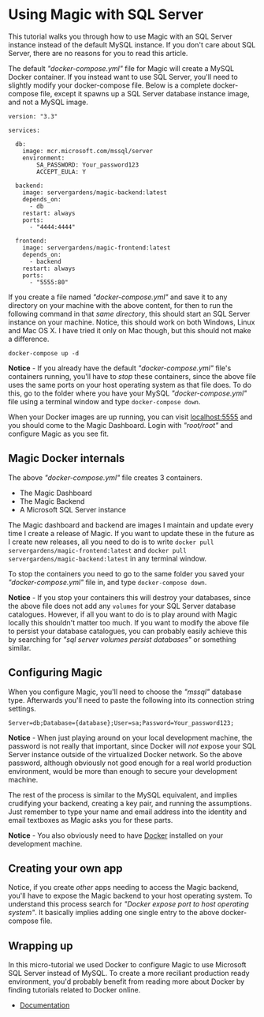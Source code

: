 
# Using Magic with SQL Server

This tutorial walks you through how to use Magic with an SQL Server instance instead of the default MySQL
instance. If you don't care about SQL Server, there are no reasons for you to read this article.

The default _"docker-compose.yml"_ file for Magic will create a MySQL Docker container. If you instead
want to use SQL Server, you'll need to slightly modify your docker-compose file. Below is a complete
docker-compose file, except it spawns up a SQL Server database instance image, and not a MySQL image.

```
version: "3.3"

services:

  db:
    image: mcr.microsoft.com/mssql/server
    environment:
        SA_PASSWORD: Your_password123
        ACCEPT_EULA: Y

  backend:
    image: servergardens/magic-backend:latest
    depends_on:
      - db
    restart: always
    ports:
      - "4444:4444"

  frontend:
    image: servergardens/magic-frontend:latest
    depends_on:
      - backend
    restart: always
    ports:
      - "5555:80"
```

If you create a file named _"docker-compose.yml"_ and save it to any directory on your machine with the
above content, for then to run the following command in that _same directory_, this should start an SQL
Server instance on your machine. Notice, this should work on both Windows, Linux and Mac OS X. I have tried it only on
Mac though, but this should not make a difference.

```
docker-compose up -d
```

**Notice** - If you already have the default _"docker-compose.yml"_ file's containers running, you'll have
to _stop_ these containers, since the above file uses the same ports on your host operating system as that
file does. To do this, go to the folder where you have your MySQL _"docker-compose.yml"_ file using a terminal
window and type `docker-compose down`.

When your Docker images are up running, you can visit [localhost:5555](http://localhost:5555) and you should
come to the Magic Dashboard. Login with _"root/root"_ and configure Magic as you see fit.

## Magic Docker internals

The above _"docker-compose.yml"_ file creates 3 containers.

* The Magic Dashboard
* The Magic Backend
* A Microsoft SQL Server instance

The Magic dashboard and backend are images I maintain and update every time I create a release of Magic.
If you want to update these in the future as I create new releases, all you need to do is to write
`docker pull servergardens/magic-frontend:latest` and `docker pull servergardens/magic-backend:latest`
in any terminal window.

To stop the containers you need to go to the same folder you saved your _"docker-compose.yml"_
file in, and type `docker-compose down`.

**Notice** - If you stop your containers this will destroy your databases, since the above file does not add
any `volumes` for your SQL Server database catalogues. However, if all you want to do is to play around
with Magic locally this shouldn't matter too much. If you want to modify the above file to persist
your database catalogues, you can probably easily achieve this by searching for _"sql server volumes persist databases"_
or something similar.

## Configuring Magic

When you configure Magic, you'll need to choose the _"mssql"_ database type. Afterwards you'll need to
paste the following into its connection string settings.

```
Server=db;Database={database};User=sa;Password=Your_password123;
```

**Notice** - When just playing around on your local development machine, the password is not really that
important, since Docker will _not_ expose your SQL Server instance outside of the virtualized Docker network.
So the above password, although obviously not good enough for a real world production environment,
would be more than enough to secure your development machine.

The rest of the process is similar to the MySQL equivalent, and implies crudifying your backend, creating
a key pair, and running the assumptions. Just remember to type your name and email address into the
identity and email textboxes as Magic asks you for these parts.

**Notice** - You also obviously need to have [Docker](https://www.docker.com/products/docker-desktop)
installed on your development machine.

## Creating your own app

Notice, if you create _other_ apps needing to access the Magic backend, you'll have to expose the Magic
backend to your host operating system. To understand this process search for _"Docker expose port to host operating system"_.
It basically implies adding one single entry to the above docker-compose file.

## Wrapping up

In this micro-tutorial we used Docker to configure Magic to use Microsoft SQL Server instead of MySQL.
To create a more reciliant production ready environment, you'd probably benefit from reading more about
Docker by finding tutorials related to Docker online.

* [Documentation](/documentation/)
